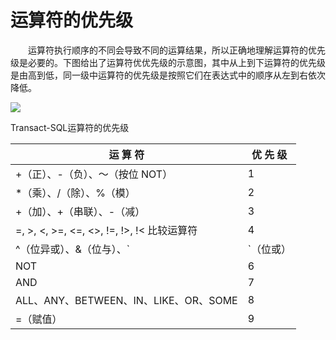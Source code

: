# 运算符的优先级

　　运算符执行顺序的不同会导致不同的运算结果，所以正确地理解运算符的优先级是必要的。下图给出了运算符优优先级的示意图，其中从上到下运算符的优先级是由高到低，同一级中运算符的优先级是按照它们在表达式中的顺序从左到右依次降低。

![](https://raw.githubusercontent.com/ZanderZhao/images/master/img2019/20191120190145.png)

 Transact-SQL运算符的优先级



| 运  算  符                                         | 优  先  级 |
| -------------------------------------------------- | ---------- |
| +（正）、-（负）、～（按位 NOT）                   | 1          |
| *（乘）、/（除）、%（模）                          | 2          |
| +（加）、+（串联）、-（减）                        | 3          |
| =,  >,  <,  >=,  <=,  <>,  !=,  !>,  !< 比较运算符 | 4          |
| ^（位异或）、&（位与）、`|`（位或）                | 5          |
| NOT                                                | 6          |
| AND                                                | 7          |
| ALL、ANY、BETWEEN、IN、LIKE、OR、SOME              | 8          |
| =（赋值）                                          | 9          |











